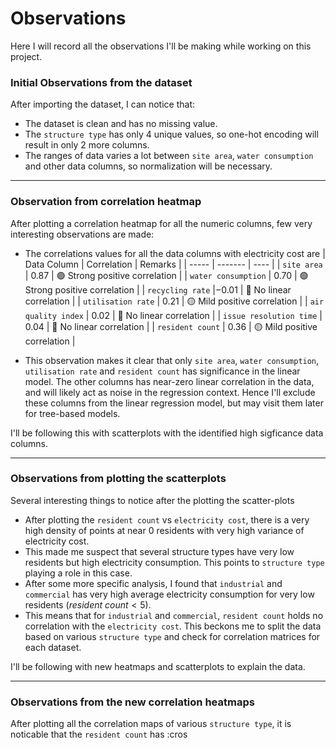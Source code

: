# Observations
Here I will record all the observations I'll be making while working on this project.

### Initial Observations from the dataset
After importing the dataset, I can notice that:
- The dataset is clean and has no missing value.
- The `structure type` has only 4 unique values, so one-hot encoding will result in only 2 more columns.
- The ranges of data varies a lot between `site area`, `water consumption` and other data columns, so normalization will be necessary.
---
### Observation from correlation heatmap
After plotting a correlation heatmap for all the numeric columns, few very interesting observations are made:
- The correlations values for all the data columns with electricity cost are
    | Data Column | Correlation | Remarks |
    | -----       | -------     | ----    |
    | `site area` | $0.87$        | 🟢 Strong positive correlation |
    | `water consumption` | $0.70$        | 🟢 Strong positive correlation |
    | `recycling rate` |$-0.01$        | 🔴 No linear correlation |
    | `utilisation rate` | $0.21$        | 🟡 Mild positive correlation |
    | `air quality index` | $0.02$        | 🔴 No linear correlation |
    | `issue resolution time` | $0.04$        | 🔴 No linear correlation |
    | `resident count` | $0.36$        | 🟡 Mild positive correlation |

- This observation makes it clear that only `site area`, `water consumption`, `utilisation rate` and `resident count` has significance in the linear model. The other columns has near-zero linear correlation in the data, and will likely act as noise in the regression context. Hence I'll exclude these columns from the linear regression model, but may visit them later for tree-based models.

I'll be following this with scatterplots with the identified high sigficance data columns.

---
### Observations from plotting the scatterplots
Several interesting things to notice after the plotting the scatter-plots
- After plotting the `resident count` vs `electricity cost`, there is a very high density of points at near 0 residents with very high variance of electricity cost.
- This made me suspect that several structure types have very low residents but high electricity consumption. This points to `structure type` playing a role in this case.
- After some more specific analysis, I found that `industrial` and `commercial` has very high average electricity consumption for very low residents ($resident\ count < 5$).
- This means that for `industrial` and `commercial`, `resident count` holds no correlation with the `electricity cost`. This beckons me to split the data based on various `structure type` and check for correlation matrices for each dataset.

I'll be following with new heatmaps and scatterplots to explain the data.

---
### Observations from the new correlation heatmaps
After plotting all the correlation maps of various `structure type`, it is noticable that the `resident count` has :cros

